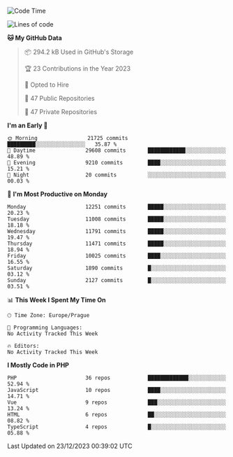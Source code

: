 <!--START_SECTION:waka-->
![Code Time](http://img.shields.io/badge/Code%20Time-1%2C583%20hrs%2058%20mins-blue)

![Lines of code](https://img.shields.io/badge/From%20Hello%20World%20I%27ve%20Written-19.2%20million%20lines%20of%20code-blue)

**🐱 My GitHub Data** 

> 📦 294.2 kB Used in GitHub's Storage 
 > 
> 🏆 23 Contributions in the Year 2023
 > 
> 💼 Opted to Hire
 > 
> 📜 47 Public Repositories 
 > 
> 🔑 47 Private Repositories 
 > 
**I'm an Early 🐤** 

```text
🌞 Morning                21725 commits       █████████░░░░░░░░░░░░░░░░   35.87 % 
🌆 Daytime                29608 commits       ████████████░░░░░░░░░░░░░   48.89 % 
🌃 Evening                9210 commits        ████░░░░░░░░░░░░░░░░░░░░░   15.21 % 
🌙 Night                  20 commits          ░░░░░░░░░░░░░░░░░░░░░░░░░   00.03 % 
```
📅 **I'm Most Productive on Monday** 

```text
Monday                   12251 commits       █████░░░░░░░░░░░░░░░░░░░░   20.23 % 
Tuesday                  11008 commits       █████░░░░░░░░░░░░░░░░░░░░   18.18 % 
Wednesday                11791 commits       █████░░░░░░░░░░░░░░░░░░░░   19.47 % 
Thursday                 11471 commits       █████░░░░░░░░░░░░░░░░░░░░   18.94 % 
Friday                   10025 commits       ████░░░░░░░░░░░░░░░░░░░░░   16.55 % 
Saturday                 1890 commits        █░░░░░░░░░░░░░░░░░░░░░░░░   03.12 % 
Sunday                   2127 commits        █░░░░░░░░░░░░░░░░░░░░░░░░   03.51 % 
```


📊 **This Week I Spent My Time On** 

```text
🕑︎ Time Zone: Europe/Prague

💬 Programming Languages: 
No Activity Tracked This Week

🔥 Editors: 
No Activity Tracked This Week
```

**I Mostly Code in PHP** 

```text
PHP                      36 repos            █████████████░░░░░░░░░░░░   52.94 % 
JavaScript               10 repos            ████░░░░░░░░░░░░░░░░░░░░░   14.71 % 
Vue                      9 repos             ███░░░░░░░░░░░░░░░░░░░░░░   13.24 % 
HTML                     6 repos             ██░░░░░░░░░░░░░░░░░░░░░░░   08.82 % 
TypeScript               4 repos             █░░░░░░░░░░░░░░░░░░░░░░░░   05.88 % 
```




 Last Updated on 23/12/2023 00:39:02 UTC
<!--END_SECTION:waka-->
<!--
**AlexKratky/AlexKratky** is a ✨ _special_ ✨ repository because its `README.md` (this file) appears on your GitHub profile.

Here are some ideas to get you started:

- 🔭 I’m currently working on ...
- 🌱 I’m currently learning ...
- 👯 I’m looking to collaborate on ...
- 🤔 I’m looking for help with ...
- 💬 Ask me about ...
- 📫 How to reach me: ...
- 😄 Pronouns: ...
- ⚡ Fun fact: ...
-->
